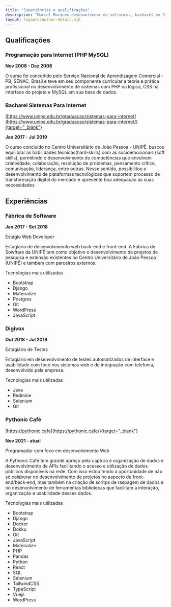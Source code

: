 ```yaml
---
title: "Experiências e qualificações"
description: "Marcel Marques desenvolvedor de softwares, bacharel em Sistemas para Internet. Nesse link veja mais sobre minhas qualificações e experiências."
layout: layouts/author-detail.njk
---
```


## Qualificações

### Programação para Internet (PHP MySQL)

**Nov 2008 - Dez 2008**

O curso foi concedido pelo Serviço Nacional de Aprendizagem Comercial - PB, SENAC,
Brasil e teve em seu componente curricular a teoria e prática profissional no
desenvolvimento de sistemas com PHP na lógica, CSS na interface do projeto e MySQL
em sua base de dados.

### Bacharel Sistemas Para Internet

[https://www.unipe.edu.br/graduacao/sistemas-para-internet](https://www.unipe.edu.br/graduacao/sistemas-para-internet/){target="_blank"}

**Jan 2017 - Jul 2019**

O curso concluído no Centro Universitário de João Pessoa - UNIPÊ, buscou
equilibrar as habilidades técnicas(hard-skills) com as socioemocionais
(soft skills), permitindo o desenvolvimento de competências que envolvem
criatividade, colaboração, resolução de problemas, pensamento crítico,
comunicação, liderança, entre outras. Nesse sentido, possibilitou o
desenvolvimento de plataformas tecnológicas que suportem processo de
transformação digital do mercado e apresente boa adequação as suas necessidades.

## Experiências

### Fábrica de Software

**Jan 2017 - Set 2018**

Estágio Web Developer

Estagiário de desenvolvimento web back-end e front-end. A Fábrica de Sowftare da
UNIPÊ tem como objetivo o desenvolvimento de projetos de pesquisa e extensão
existentes no Centro Universitário de João Pessoa (UNIPÊ) e tambem com parceiros
externos.

Tecnologias mais utilizadas

* Bootstrap
* Django
* Materialize
* Postgres
* Git
* WordPress
* JavaScript

### Digivox

**Out 2018 - Jul 2019**

Estagiário de Testes

Estagiário em desenvolvimento de testes automatizados de interface e usabilidade
com foco nos sistemas web e de integração com telefonia, desenvolvido pela empresa.

Tecnologias mais utilizadas

* Java
* Redmine
* Selenium
* Git

### Pythonic Café

[https://pythonic.cafe](https://pythonic.cafe/){target="_blank"}

**Nov 2021 - atual**

Programador com foco em desenvolvimento Web

A Pythonic Café tem grande apreço pela captura e organização de dados e
desenvolvimento de APIs facilitando o acesso e utilização de dados públicos
disponíveis na rede. Com isso estou tendo a oportunidade de não só colaborar no
desenvolvimento de projetos no aspecto de front-end/back-end, mas também na
criação de scritps de raspagem de dados e no desenvolvimento de ferramentas
bibliotecas que facilitam a interação, organização e usabilidade desses dados.

Tecnologias mais utilizadas

* Bootstrap
* Django
* Docker
* Dokku
* Git
* JavaScript
* Materialize
* PHP
* Pandas
* Python
* React
* SQL
* Selenium
* TailwindCSS
* TypeScript
* Vuejs
* WordPress
